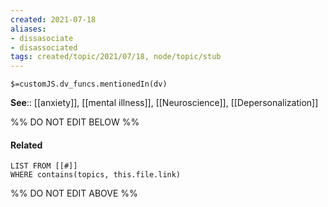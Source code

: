 ```yaml
---
created: 2021-07-18
aliases:
- dissasociate
- disassociated
tags: created/topic/2021/07/18, node/topic/stub
---
```

`$=customJS.dv_funcs.mentionedIn(dv)`

**See**:: [[anxiety]], [[mental illness]], [[Neuroscience]], [[Depersonalization]]

%% DO NOT EDIT BELOW %%

#### Related 

```dataview
LIST FROM [[#]]
WHERE contains(topics, this.file.link)
```
%% DO NOT EDIT ABOVE %%
